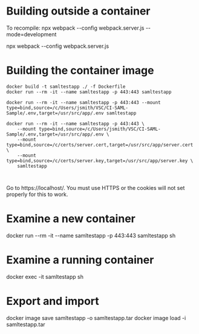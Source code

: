 # Building outside a container

To recompile:
npx webpack --config webpack.server.js --mode=development

npx webpack --config webpack.server.js



# Building the container image


```
docker build -t samltestapp ./ -f Dockerfile
docker run --rm -it --name samltestapp -p 443:443 samltestapp

docker run --rm -it --name samltestapp -p 443:443 --mount type=bind,source=/c/Users/jsmith/VSC/CI-SAML-Sample/.env,target=/usr/src/app/.env samltestapp

docker run --rm -it --name samltestapp -p 443:443 \
    --mount type=bind,source=/c/Users/jsmith/VSC/CI-SAML-Sample/.env,target=/usr/src/app/.env \
    --mount type=bind,source=/c/certs/server.cert,target=/usr/src/app/server.cert \
    --mount type=bind,source=/c/certs/server.key,target=/usr/src/app/server.key \
    samltestapp



```

Go to https://localhost/.  You must use HTTPS or the cookies will not set properly for this to work.



# Examine a new container
docker run --rm -it --name samltestapp -p 443:443 samltestapp sh

# Examine a running container
docker exec -it samltestapp sh

# Export and import
docker image save samltestapp -o samltestapp.tar
docker image load -i samltestapp.tar
